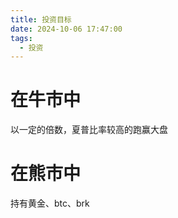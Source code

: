 ```yaml
---
title: 投资目标
date: 2024-10-06 17:47:00
tags:
  - 投资
---
```



# 在牛市中
以一定的倍数，夏普比率较高的跑赢大盘

# 在熊市中
持有黄金、btc、brk